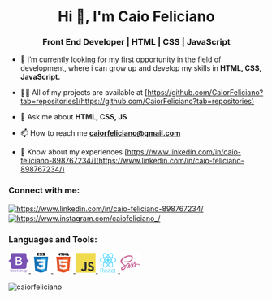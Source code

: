 <h1 align="center">Hi 👋, I'm Caio Feliciano</h1>
<h3 align="center">Front End Developer | HTML | CSS | JavaScript</h3>

- 🌱 I’m currently looking for my first opportunity in the field of development, where i can grow up and develop my skills in **HTML, CSS, JavaScript.**

- 👨‍💻 All of my projects are available at [https://github.com/CaiorFeliciano?tab=repositories](https://github.com/CaiorFeliciano?tab=repositories)

- 💬 Ask me about **HTML, CSS, JS**

- 📫 How to reach me **caiorfeliciano@gmail.com**

- 📄 Know about my experiences [https://www.linkedin.com/in/caio-feliciano-898767234/](https://www.linkedin.com/in/caio-feliciano-898767234/)

<h3 align="left">Connect with me:</h3>
<p align="left">
<a href="https://linkedin.com/in/https://www.linkedin.com/in/caio-feliciano-898767234/" target="blank"><img align="center" src="https://raw.githubusercontent.com/rahuldkjain/github-profile-readme-generator/master/src/images/icons/Social/linked-in-alt.svg" alt="https://www.linkedin.com/in/caio-feliciano-898767234/" height="30" width="40" /></a>
<a href="https://instagram.com/https://www.instagram.com/caiofeliciano_/" target="blank"><img align="center" src="https://raw.githubusercontent.com/rahuldkjain/github-profile-readme-generator/master/src/images/icons/Social/instagram.svg" alt="https://www.instagram.com/caiofeliciano_/" height="30" width="40" /></a>
</p>

<h3 align="left">Languages and Tools:</h3>
<p align="left"> <a href="https://getbootstrap.com" target="_blank" rel="noreferrer"> <img src="https://raw.githubusercontent.com/devicons/devicon/master/icons/bootstrap/bootstrap-plain-wordmark.svg" alt="bootstrap" width="40" height="40"/> </a> <a href="https://www.w3schools.com/css/" target="_blank" rel="noreferrer"> <img src="https://raw.githubusercontent.com/devicons/devicon/master/icons/css3/css3-original-wordmark.svg" alt="css3" width="40" height="40"/> </a> <a href="https://www.w3.org/html/" target="_blank" rel="noreferrer"> <img src="https://raw.githubusercontent.com/devicons/devicon/master/icons/html5/html5-original-wordmark.svg" alt="html5" width="40" height="40"/> </a> <a href="https://developer.mozilla.org/en-US/docs/Web/JavaScript" target="_blank" rel="noreferrer"> <img src="https://raw.githubusercontent.com/devicons/devicon/master/icons/javascript/javascript-original.svg" alt="javascript" width="40" height="40"/> </a> <a href="https://reactjs.org/" target="_blank" rel="noreferrer"> <img src="https://raw.githubusercontent.com/devicons/devicon/master/icons/react/react-original-wordmark.svg" alt="react" width="40" height="40"/> </a> <a href="https://sass-lang.com" target="_blank" rel="noreferrer"> <img src="https://raw.githubusercontent.com/devicons/devicon/master/icons/sass/sass-original.svg" alt="sass" width="40" height="40"/> </a> </p>

<p><img align="center" src="https://github-readme-stats.vercel.app/api/top-langs?username=caiorfeliciano&show_icons=true&locale=en&layout=compact" alt="caiorfeliciano" /></p>

<!---
CaiorFeliciano/CaiorFeliciano is a ✨ special ✨ repository because its `README.md` (this file) appears on your GitHub profile.
You can click the Preview link to take a look at your changes.
--->
